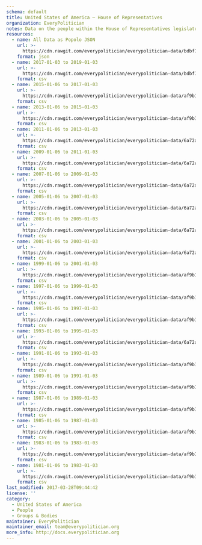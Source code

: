 ```yaml
---
schema: default
title: United States of America — House of Representatives
organization: EveryPolitician
notes: Data on the people within the House of Representatives legislature of United States of America.
resources:
  - name: All Data as Popolo JSON
    url: >-
      https://cdn.rawgit.com/everypolitician/everypolitician-data/bdbf7a5f5b38e57964bc7d6840f563728bff5d35/data/United_States_of_America/House/ep-popolo-v1.0.json
    format: json
  - name: 2017-01-03 to 2019-01-03
    url: >-
      https://cdn.rawgit.com/everypolitician/everypolitician-data/bdbf7a5f5b38e57964bc7d6840f563728bff5d35/data/United_States_of_America/House/term-115.csv
    format: csv
  - name: 2015-01-06 to 2017-01-03
    url: >-
      https://cdn.rawgit.com/everypolitician/everypolitician-data/af9b12581ddb183fbb39626866cfb6b1aed76688/data/United_States_of_America/House/term-114.csv
    format: csv
  - name: 2013-01-06 to 2015-01-03
    url: >-
      https://cdn.rawgit.com/everypolitician/everypolitician-data/af9b12581ddb183fbb39626866cfb6b1aed76688/data/United_States_of_America/House/term-113.csv
    format: csv
  - name: 2011-01-06 to 2013-01-03
    url: >-
      https://cdn.rawgit.com/everypolitician/everypolitician-data/6a72a4b2cc833edb8806d5a6d0bc2466ece84bfb/data/United_States_of_America/House/term-112.csv
    format: csv
  - name: 2009-01-06 to 2011-01-03
    url: >-
      https://cdn.rawgit.com/everypolitician/everypolitician-data/6a72a4b2cc833edb8806d5a6d0bc2466ece84bfb/data/United_States_of_America/House/term-111.csv
    format: csv
  - name: 2007-01-06 to 2009-01-03
    url: >-
      https://cdn.rawgit.com/everypolitician/everypolitician-data/6a72a4b2cc833edb8806d5a6d0bc2466ece84bfb/data/United_States_of_America/House/term-110.csv
    format: csv
  - name: 2005-01-06 to 2007-01-03
    url: >-
      https://cdn.rawgit.com/everypolitician/everypolitician-data/6a72a4b2cc833edb8806d5a6d0bc2466ece84bfb/data/United_States_of_America/House/term-109.csv
    format: csv
  - name: 2003-01-06 to 2005-01-03
    url: >-
      https://cdn.rawgit.com/everypolitician/everypolitician-data/6a72a4b2cc833edb8806d5a6d0bc2466ece84bfb/data/United_States_of_America/House/term-108.csv
    format: csv
  - name: 2001-01-06 to 2003-01-03
    url: >-
      https://cdn.rawgit.com/everypolitician/everypolitician-data/6a72a4b2cc833edb8806d5a6d0bc2466ece84bfb/data/United_States_of_America/House/term-107.csv
    format: csv
  - name: 1999-01-06 to 2001-01-03
    url: >-
      https://cdn.rawgit.com/everypolitician/everypolitician-data/af9b12581ddb183fbb39626866cfb6b1aed76688/data/United_States_of_America/House/term-106.csv
    format: csv
  - name: 1997-01-06 to 1999-01-03
    url: >-
      https://cdn.rawgit.com/everypolitician/everypolitician-data/af9b12581ddb183fbb39626866cfb6b1aed76688/data/United_States_of_America/House/term-105.csv
    format: csv
  - name: 1995-01-06 to 1997-01-03
    url: >-
      https://cdn.rawgit.com/everypolitician/everypolitician-data/af9b12581ddb183fbb39626866cfb6b1aed76688/data/United_States_of_America/House/term-104.csv
    format: csv
  - name: 1993-01-06 to 1995-01-03
    url: >-
      https://cdn.rawgit.com/everypolitician/everypolitician-data/6a72a4b2cc833edb8806d5a6d0bc2466ece84bfb/data/United_States_of_America/House/term-103.csv
    format: csv
  - name: 1991-01-06 to 1993-01-03
    url: >-
      https://cdn.rawgit.com/everypolitician/everypolitician-data/af9b12581ddb183fbb39626866cfb6b1aed76688/data/United_States_of_America/House/term-102.csv
    format: csv
  - name: 1989-01-06 to 1991-01-03
    url: >-
      https://cdn.rawgit.com/everypolitician/everypolitician-data/af9b12581ddb183fbb39626866cfb6b1aed76688/data/United_States_of_America/House/term-101.csv
    format: csv
  - name: 1987-01-06 to 1989-01-03
    url: >-
      https://cdn.rawgit.com/everypolitician/everypolitician-data/af9b12581ddb183fbb39626866cfb6b1aed76688/data/United_States_of_America/House/term-100.csv
    format: csv
  - name: 1985-01-06 to 1987-01-03
    url: >-
      https://cdn.rawgit.com/everypolitician/everypolitician-data/af9b12581ddb183fbb39626866cfb6b1aed76688/data/United_States_of_America/House/term-99.csv
    format: csv
  - name: 1983-01-06 to 1983-01-03
    url: >-
      https://cdn.rawgit.com/everypolitician/everypolitician-data/af9b12581ddb183fbb39626866cfb6b1aed76688/data/United_States_of_America/House/term-98.csv
    format: csv
  - name: 1981-01-06 to 1983-01-03
    url: >-
      https://cdn.rawgit.com/everypolitician/everypolitician-data/af9b12581ddb183fbb39626866cfb6b1aed76688/data/United_States_of_America/House/term-97.csv
    format: csv
last_modified: 2017-03-28T09:44:42
license: ''
category:
  - United States of America
  - People
  - Groups & Bodies
maintainer: EveryPolitician
maintainer_email: team@everypolitician.org
more_info: http://docs.everypolitician.org
---
```

